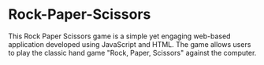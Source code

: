 # Rock-Paper-Scissors
This Rock Paper Scissors game is a simple yet engaging web-based application developed using JavaScript and HTML. The game allows users to play the classic hand game "Rock, Paper, Scissors" against the computer.
